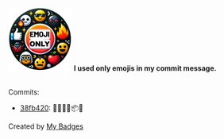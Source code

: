 <img src="https://github.com/my-badges/my-badges/blob/master/src/all-badges/emoji-only-commit/emoji-only-commit.png?raw=true" alt="I used only emojis in my commit message." title="I used only emojis in my commit message." width="128">
<strong>I used only emojis in my commit message.</strong>
<br><br>

Commits:

- <a href="https://github.com/dwesh163/WebFileSystem/commit/38fb4201931a97503247a402d025b2208ccd50e2">38fb420</a>: 🔄📝🔧🎨📦📏


Created by <a href="https://github.com/my-badges/my-badges">My Badges</a>